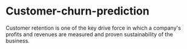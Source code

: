 # Customer-churn-prediction
Customer retention is one of the key drive force in which a company's profits and revenues are measured and proven sustainability of the business.
